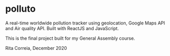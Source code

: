 # polluto
A real-time worldwide pollution tracker using geolocation, Google Maps API and Air quality API. Built with ReactJS and JavaScript.

This is the final project built for my General Assembly course.

Rita Correia, December 2020
